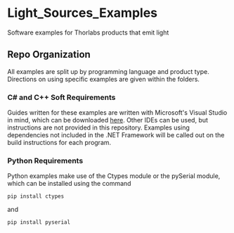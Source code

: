 # Light_Sources_Examples
Software examples for Thorlabs products that emit light

## Repo Organization
All examples are split up by programming language and product type. Directions on using specific examples are given within the folders.

### C\# and C++ Soft Requirements

Guides written for these examples are written with Microsoft's Visual Studio in mind, which can be downloaded [here](https://visualstudio.microsoft.com/).
Other IDEs can be used, but instructions are not provided in this repository. Examples using dependencies not included in the .NET Framework will be called out on the build instructions for each program.


### Python Requirements

Python examples make use of the Ctypes module or the pySerial module, which can be installed using the command

```
pip install ctypes
```
and
```
pip install pyserial
```
